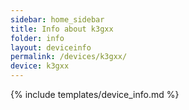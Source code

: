 ```yaml
---
sidebar: home_sidebar
title: Info about k3gxx
folder: info
layout: deviceinfo
permalink: /devices/k3gxx/
device: k3gxx
---
```

{% include templates/device_info.md %}
